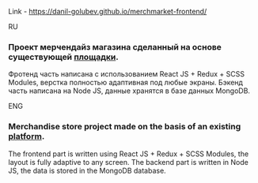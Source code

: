 Link - https://danil-golubev.github.io/merchmarket-frontend/

RU

### Проект мерчендайз магазина сделанный на основе существующей [площадки](https://row.yungleangear.com/).

Фротенд часть написана с использованием React JS + Redux + SCSS Modules, верстка полностью адаптивная под любые экраны.
Бэкенд часть написана на Node JS, данные хранятся в базе данных MongoDB.

ENG

### Merchandise store project made on the basis of an existing [platform](https://row.yungleangear.com/).

The frontend part is written using React JS + Redux + SCSS Modules, the layout is fully adaptive to any screen.
The backend part is written in Node JS, the data is stored in the MongoDB database.
